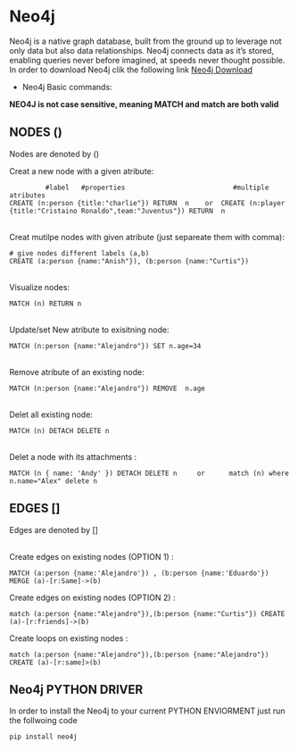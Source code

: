 # Neo4j
Neo4j is a native graph database, built from the ground up to leverage not only data but also data relationships. Neo4j connects data as it’s stored, enabling queries never before imagined, at speeds never thought possible. In order to download Neo4j clik the following link [Neo4j Download](https://neo4j.com/)
* Neo4j Basic commands: 

**NEO4J is not case sensitive, meaning MATCH and match are both valid**
## NODES ()
Nodes are denoted by ()


Creat a new node with  a given  atribute: 

 ```
          #label   #properties                           #multiple  atributes
CREATE (n:person {title:"charlie"}) RETURN  n    or  CREATE (n:player {title:"Cristaino Ronaldo",team:"Juventus"}) RETURN  n
 ```
 <br>
 Creat  mutilpe nodes with given  atribute (just separeate them with comma): 

 ```  
 # give nodes different labels (a,b)
CREATE (a:person {name:"Anish"}), (b:person {name:"Curtis"})
 ```
 
 <br>
Visualize nodes: 

 ```
 MATCH (n) RETURN n
 ````

 <br>
Update/set New atribute to exisitning node: 

 ```
MATCH (n:person {name:"Alejandro"}) SET n.age=34
 ````

 <br>
Remove atribute of an existing node: 

 ```
MATCH (n:person {name:"Alejandro"}) REMOVE  n.age
 ````


 <br>
Delet all existing node: 

 ```
MATCH (n) DETACH DELETE n    
 ````


 <br>
Delet a node with its attachments : 

 ```
MATCH (n { name: 'Andy' }) DETACH DELETE n     or      match (n) where n.name="Alex" delete n
 ````
 
 
 ## EDGES []
Edges are denoted by []
 
 <br>
Create edges on existing nodes (OPTION 1) : 

 ```
MATCH (a:person {name:'Alejandro'}) , (b:person {name:'Eduardo'}) MERGE (a)-[r:Same]->(b)
 ````
 

 
Create edges on existing nodes (OPTION 2) : 

 ```
 match (a:person {name:"Alejandro"}),(b:person {name:"Curtis"}) CREATE (a)-[r:friends]->(b)
 ````
 

 
 Create loops on existing nodes : 

 ```
 match (a:person {name:"Alejandro"}),(b:person {name:"Alejandro"}) CREATE (a)-[r:same]>(b)
 ````
 ## Neo4j PYTHON DRIVER
 
 In order to install the Neo4j to your current PYTHON ENVIORMENT just run the follwoing code 
 
 
 ```
 pip install neo4j
 ````

